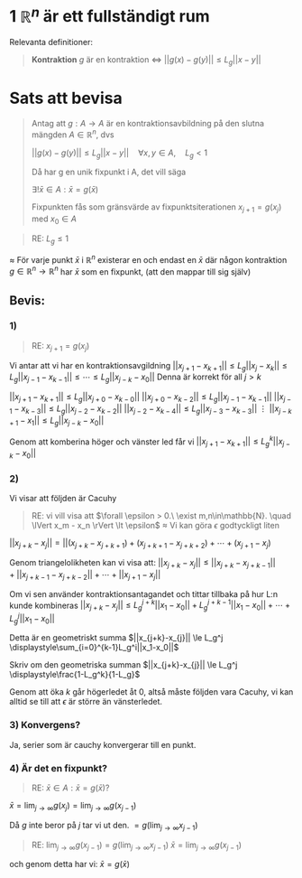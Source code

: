 # **1 $\mathbb{R}^n$ är ett fullständigt rum**

Relevanta definitioner:
> **Kontraktion**
> $g$ är en kontraktion $\iff$ $||g(x) - g(y)|| \leq L_g||x-y||$

# Sats att bevisa
> Antag att $g : A \to A$ är en kontraktionsavbildning på den slutna mängden $A \in \mathbb{R}^n$, dvs
>
> $||g(x) - g(y)|| \leq L_g||x-y||\quad \forall x,y \in A,\quad L_g < 1$
>
> Då har g en unik fixpunkt i A, det vill säga
>
> $\exists! \bar{x} \in A : \bar{x} = g(\bar{x})$
>
> Fixpunkten fås som gränsvärde av fixpunktsiterationen $x_{j+1} = g(x_j)$ med $x_0 \in A$

> RE: $L_g \le 1$

≈ För varje punkt $\bar{x}$ i $\mathbb{R}^n$ existerar en och endast en $\bar{x}$ där någon kontraktion $g \in \mathbb{R}^{n} \to \mathbb{R}^{n}$ har $\bar{x}$ som en fixpunkt, (att den mappar till sig själv)

## **Bevis:**

### 1)
> RE:
> $x_{j+1} = g(x_j)$

Vi antar att vi har en kontraktionsavgildning
$||x_{j+1}-x_{k+1}|| \leq L_g||x_{j}-x_{k}|| \leq L_g||x_{j-1}-x_{k-1}|| \leq \cdots \leq L_g|| x_{j-k}-x_{0}||$
Denna är korrekt för all $j > k$

$||x_{j+1}-x_{k+1}|| \leq L_g||x_{j+0} - x_{k-0}||$
$||x_{j+0}-x_{k-2}|| \leq L_g||x_{j-1} - x_{k-1}||$
$||x_{j-1}-x_{k-3}|| \leq L_g||x_{j-2} - x_{k-2}||$
$||x_{j-2}-x_{k-4}|| \leq L_g||x_{j-3} - x_{k-3}||$
$\vdots$
$||x_{j-k+1}-x_{1}|| \leq L_g||x_{j-k} - x_{0}||$

Genom att komberina höger och vänster led får vi
$||x_{j+1}-x_{k+1}|| \le L_g^k||x_{j-k} - x_{0}||$

### 2)
Vi visar att följden är Cacuhy

> RE:  vi vill visa att
> $\forall \epsilon > 0.\ \exist m,n\in\mathbb{N}. \quad \lVert x_m - x_n \rVert \lt \epsilon$
> ≈ Vi kan göra $\epsilon$ godtyckligt liten

$||x_{j+k}-x_{j}|| = ||(x_{j+k}-x_{j+k+1})+(x_{j+k+1}-x_{j+k+2})+ \cdots + (x_{j+1} - x_j)$

Genom triangelolikheten kan vi visa att:
$||x_{j+k}-x_{j}|| \le ||x_{j+k}-x_{j+k-1}||+||x_{j+k-1}-x_{j+k-2}|| + \cdots + ||x_{j+1} - x_j||$

Om vi sen använder kontraktionsantagandet och tittar tillbaka på hur L:n kunde kombineras
$||x_{j+k}-x_{j}|| \le
L_g^{j+k}||x_1 - x_0||+
L_g^{j+k-1}||x_1 - x_0||+
\cdots + L_g^j||x_1 - x_0||$

Detta är en geometriskt summa
$||x_{j+k}-x_{j}|| \le L_g^j \displaystyle\sum_{i=0}^{k-1}L_g^i||x_1-x_0||$

Skriv om den geometriska summan
$||x_{j+k}-x_{j}|| \le L_g^j \displaystyle\frac{1-L_g^k}{1-L_g}$

Genom att öka $k$ går högerledet åt 0, altså måste följden vara Cacuhy, vi kan alltid se till att $\epsilon$ är större än vänsterledet.

### 3) Konvergens?
Ja, serier som är cauchy konvergerar till en punkt.

### 4) Är det en fixpunkt?
> RE: $\bar{x} \in A : \bar{x} = g(\bar{x})?$

$\bar{x}
= \displaystyle\lim_{j\to\infty} g(x_j)
= \displaystyle\lim_{j\to\infty} g(x_{j-1})$

Då $g$ inte beror på $j$ tar vi ut den.
$= g(\displaystyle\lim_{j\to\infty} x_{j-1})$

> RE:
> $\displaystyle\lim_{j\to\infty} g(x_{j-1}) = g(\displaystyle\lim_{j\to\infty} x_{j-1})$
> $\bar{x} = \displaystyle\lim_{j\to\infty} g(x_{j-1})$

och genom detta har vi:
$\bar{x} = g(\bar{x})$
